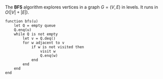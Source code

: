 
The **BFS** algorithm explores vertices in a graph $G = (V, E)$ in levels. It runs in $O(|V| + |E|)$.

```
function bfs(u)
	let Q = empty queue
	Q.enq(u)
	while Q is not empty
		let v = Q.deq()
		for w adjacent to v
			if w is not visited then
				visit w
				Q.enq(w)
			end
		end
	end
end
```
